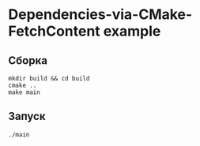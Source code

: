 # Dependencies-via-CMake-FetchContent example

## Сборка

```shell
mkdir build && cd build
cmake ..
make main
```

## Запуск

```shell
./main
```
